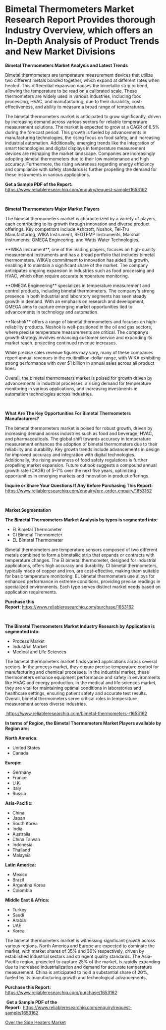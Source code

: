 <p><h1>Bimetal Thermometers Market Research Report Provides thorough Industry Overview, which offers an In-Depth Analysis of Product Trends and New Market Divisions</h1></p><p><strong>Bimetal Thermometers Market Analysis and Latest Trends</strong></p>
<p><p>Bimetal thermometers are temperature measurement devices that utilize two different metals bonded together, which expand at different rates when heated. This differential expansion causes the bimetallic strip to bend, allowing the temperature to be read on a calibrated scale. These thermometers are widely used in various industries, including food processing, HVAC, and manufacturing, due to their durability, cost-effectiveness, and ability to measure a broad range of temperatures.</p><p>The bimetal thermometers market is anticipated to grow significantly, driven by increasing demand across various sectors for reliable temperature measurement solutions. The market is expected to grow at a CAGR of 8.5% during the forecast period. This growth is fueled by advancements in manufacturing technologies, the rising focus on food safety, and increasing industrial automation. Additionally, emerging trends like the integration of smart technologies and digital displays in temperature measurement devices are reshaping the market landscape. Companies are increasingly adopting bimetal thermometers due to their low maintenance and high accuracy. Furthermore, the rising awareness regarding energy efficiency and compliance with safety standards is further propelling the demand for these instruments in various applications.</p></p>
<p><strong>Get a Sample PDF of the Report:&nbsp;</strong> <a href="https://www.reliableresearchiq.com/enquiry/request-sample/1653162?utm_campaign=3058&utm_medium=2&utm_source=Github&utm_content=ia&utm_term=05032025&utm_id=bimetal-thermometers">https://www.reliableresearchiq.com/enquiry/request-sample/1653162</a></p>
<p>&nbsp;</p>
<p><strong>Bimetal Thermometers Major Market Players</strong></p>
<p><p>The bimetal thermometers market is characterized by a variety of players, each contributing to its growth through innovation and diverse product offerings. Key competitors include Ashcroft, Noshok, Tel-Tru Manufacturing, WIKA Instrument, REOTEMP Instruments, Marshall Instruments, OMEGA Engineering, and Watts Water Technologies.</p><p>**WIKA Instrument**, one of the leading players, focuses on high-quality measurement instruments and has a broad portfolio that includes bimetal thermometers. WIKA's commitment to innovation has aided its growth, enabling it to maintain a significant share of the market. The company anticipates ongoing expansion in industries such as food processing and HVAC, which often require accurate temperature monitoring.</p><p>**OMEGA Engineering** specializes in temperature measurement and control products, including bimetal thermometers. The company's strong presence in both industrial and laboratory segments has seen steady growth in demand. With an emphasis on research and development, OMEGA aims to capture emerging market opportunities tied to advancements in technology and automation.</p><p>**Noshok** offers a range of bimetal thermometers and focuses on high-reliability products. Noshok is well-positioned in the oil and gas sectors, where precise temperature measurements are critical. The company’s growth strategy involves enhancing customer service and expanding its market reach, projecting continued revenue increases.</p><p>While precise sales revenue figures may vary, many of these companies report annual revenues in the multimillion-dollar range, with WIKA exhibiting strong performance with over $1 billion in annual sales across all product lines.</p><p>Overall, the bimetal thermometers market is poised for growth driven by advancements in industrial processes, a rising demand for temperature monitoring in various applications, and increasing investments in automation technologies across industries.</p></p>
<p>&nbsp;</p>
<p><strong>What Are The Key Opportunities For Bimetal Thermometers Manufacturers?</strong></p>
<p><p>The bimetal thermometers market is poised for robust growth, driven by increasing demand across industries such as food and beverage, HVAC, and pharmaceuticals. The global shift towards accuracy in temperature measurement enhances the adoption of bimetal thermometers due to their reliability and durability. Key growth trends include advancements in design for improved accuracy and integration with digital technologies. Additionally, the rising awareness of food safety regulations is further propelling market expansion. Future outlook suggests a compound annual growth rate (CAGR) of 5–7% over the next five years, optimizing opportunities in emerging markets and innovation in product offerings.</p></p>
<p><strong>Inquire or Share Your Questions If Any Before Purchasing This Report:</strong> <a href="https://www.reliableresearchiq.com/enquiry/pre-order-enquiry/1653162?utm_campaign=3058&utm_medium=2&utm_source=Github&utm_content=ia&utm_term=05032025&utm_id=bimetal-thermometers">https://www.reliableresearchiq.com/enquiry/pre-order-enquiry/1653162</a></p>
<p>&nbsp;</p>
<p><strong>Market Segmentation</strong></p>
<p><strong>The Bimetal Thermometers Market Analysis by types is segmented into:</strong></p>
<p><ul><li>EI Bimetal Thermometer</li><li>CI Bimetal Thermometer</li><li>EL Bimetal Thermometer</li></ul></p>
<p><p>Bimetal thermometers are temperature sensors composed of two different metals combined to form a bimetallic strip that expands or contracts with temperature changes. The EI bimetal thermometer, designed for industrial applications, offers high accuracy and durability. CI bimetal thermometers, typically made of copper and iron, are cost-effective, making them suitable for basic temperature monitoring. EL bimetal thermometers use alloys for enhanced performance in extreme conditions, providing precise readings in specialized environments. Each type serves distinct market needs based on application requirements.</p></p>
<p><strong>Purchase this Report:&nbsp;</strong><a href="https://www.reliableresearchiq.com/purchase/1653162?utm_campaign=3058&utm_medium=2&utm_source=Github&utm_content=ia&utm_term=05032025&utm_id=bimetal-thermometers">https://www.reliableresearchiq.com/purchase/1653162</a></p>
<p>&nbsp;</p>
<p><strong>The Bimetal Thermometers Market Industry Research by Application is segmented into:</strong></p>
<p><ul><li>Process Market</li><li>Industrial Market</li><li>Medical and Life Sciences</li></ul></p>
<p><p>The bimetal thermometers market finds varied applications across several sectors. In the process market, they ensure precise temperature control for manufacturing and chemical processes. In the industrial market, these thermometers enhance equipment performance and safety in environments like HVAC and energy production. In the medical and life sciences market, they are vital for maintaining optimal conditions in laboratories and healthcare settings, ensuring patient safety and accurate test results. Overall, bimetal thermometers serve critical roles in temperature measurement across diverse industries.</p></p>
<p><a href="https://www.reliableresearchiq.com/bimetal-thermometers-r1653162?utm_campaign=3058&utm_medium=2&utm_source=Github&utm_content=ia&utm_term=05032025&utm_id=bimetal-thermometers">&nbsp;https://www.reliableresearchiq.com/bimetal-thermometers-r1653162</a></p>
<p><strong>In terms of Region, the Bimetal Thermometers Market Players available by Region are:</strong></p>
<p>
    <p> <strong> North America: </strong>
        <ul>
            <li>United States</li>
            <li>Canada</li>
        </ul>
        </p> 
    <p> <strong> Europe: </strong>
        <ul>
            <li>Germany</li>
            <li>France</li>
            <li>U.K.</li>
            <li>Italy</li>
            <li>Russia</li>
        </ul>
        </p> 
    <p> <strong> Asia-Pacific: </strong>
        <ul>
            <li>China</li>
            <li>Japan</li>
            <li>South Korea</li>
            <li>India</li>
            <li>Australia</li>
            <li>China Taiwan</li>
            <li>Indonesia</li>
            <li>Thailand</li>
            <li>Malaysia</li>
        </ul>
        </p> 
    <p> <strong> Latin America: </strong>
        <ul>
            <li>Mexico</li>
            <li>Brazil</li>
            <li>Argentina Korea</li>
            <li>Colombia</li>
        </ul>
        </p> 
    <p> <strong> Middle East & Africa: </strong>
        <ul>
            <li>Turkey</li>
            <li>Saudi</li>
            <li>Arabia</li>
            <li>UAE</li>
            <li>Korea</li>
        </ul>
    </p>
    </p>
<p><p>The bimetal thermometers market is witnessing significant growth across various regions. North America and Europe are expected to dominate the market, with market shares of 35% and 30% respectively, driven by established industrial sectors and stringent quality standards. The Asia-Pacific region, projected to capture 25% of the market, is rapidly expanding due to increased industrialization and demand for accurate temperature measurement. China is anticipated to hold a substantial share of 20%, fueled by its manufacturing growth and technological advancements.</p></p>
<p><strong>Purchase this Report: </strong><a href="https://www.reliableresearchiq.com/purchase/1653162?utm_campaign=3058&utm_medium=2&utm_source=Github&utm_content=ia&utm_term=05032025&utm_id=bimetal-thermometers">https://www.reliableresearchiq.com/purchase/1653162</a></p>
<p>&nbsp;<strong>Get a Sample PDF of the Report:&nbsp;&nbsp;</strong><a href="https://www.reliableresearchiq.com/enquiry/request-sample/1653162?utm_campaign=3058&utm_medium=2&utm_source=Github&utm_content=ia&utm_term=05032025&utm_id=bimetal-thermometers">https://www.reliableresearchiq.com/enquiry/request-sample/1653162</a></p>
<p><strong></strong></p>
<p><p><a href="https://github.com/beroxiluwaya/Market-Research-Report-List-1/blob/main/over-the-side-heaters-market.md?utm_campaign=3058&utm_medium=2&utm_source=Github&utm_content=ia&utm_term=05032025&utm_id=bimetal-thermometers">Over the Side Heaters Market</a></p></p>